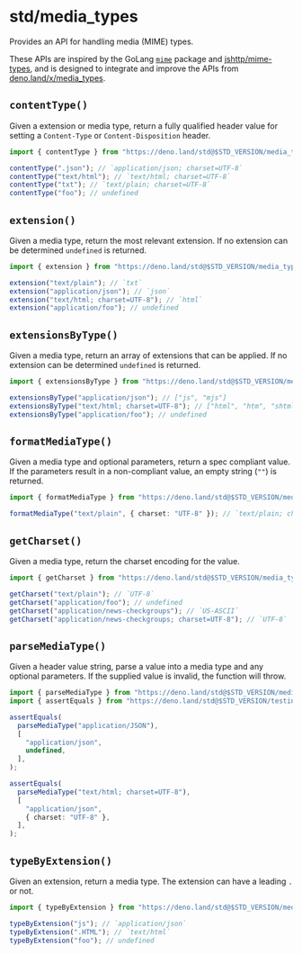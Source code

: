 # std/media_types

Provides an API for handling media (MIME) types.

These APIs are inspired by the GoLang [`mime`](https://pkg.go.dev/mime) package
and [jshttp/mime-types](https://github.com/jshttp/mime-types), and is designed
to integrate and improve the APIs from
[deno.land/x/media_types](https://deno.land/x/media_types).

## `contentType()`

Given a extension or media type, return a fully qualified header value for
setting a `Content-Type` or `Content-Disposition` header.

```ts
import { contentType } from "https://deno.land/std@$STD_VERSION/media_types/mod.ts";

contentType(".json"); // `application/json; charset=UTF-8`
contentType("text/html"); // `text/html; charset=UTF-8`
contentType("txt"); // `text/plain; charset=UTF-8`
contentType("foo"); // undefined
```

## `extension()`

Given a media type, return the most relevant extension. If no extension can be
determined `undefined` is returned.

```ts
import { extension } from "https://deno.land/std@$STD_VERSION/media_types/mod.ts";

extension("text/plain"); // `txt`
extension("application/json"); // `json`
extension("text/html; charset=UTF-8"); // `html`
extension("application/foo"); // undefined
```

## `extensionsByType()`

Given a media type, return an array of extensions that can be applied. If no
extension can be determined `undefined` is returned.

```ts
import { extensionsByType } from "https://deno.land/std@$STD_VERSION/media_types/mod.ts";

extensionsByType("application/json"); // ["js", "mjs"]
extensionsByType("text/html; charset=UTF-8"); // ["html", "htm", "shtml"]
extensionsByType("application/foo"); // undefined
```

## `formatMediaType()`

Given a media type and optional parameters, return a spec compliant value. If
the parameters result in a non-compliant value, an empty string (`""`) is
returned.

```ts
import { formatMediaType } from "https://deno.land/std@$STD_VERSION/media_types/mod.ts";

formatMediaType("text/plain", { charset: "UTF-8" }); // `text/plain; charset=UTF-8`
```

## `getCharset()`

Given a media type, return the charset encoding for the value.

```ts
import { getCharset } from "https://deno.land/std@$STD_VERSION/media_types/mod.ts";

getCharset("text/plain"); // `UTF-8`
getCharset("application/foo"); // undefined
getCharset("application/news-checkgroups"); // `US-ASCII`
getCharset("application/news-checkgroups; charset=UTF-8"); // `UTF-8`
```

## `parseMediaType()`

Given a header value string, parse a value into a media type and any optional
parameters. If the supplied value is invalid, the function will throw.

```ts
import { parseMediaType } from "https://deno.land/std@$STD_VERSION/media_types/mod.ts";
import { assertEquals } from "https://deno.land/std@$STD_VERSION/testing/asserts.ts";

assertEquals(
  parseMediaType("application/JSON"),
  [
    "application/json",
    undefined,
  ],
);

assertEquals(
  parseMediaType("text/html; charset=UTF-8"),
  [
    "application/json",
    { charset: "UTF-8" },
  ],
);
```

## `typeByExtension()`

Given an extension, return a media type. The extension can have a leading `.` or
not.

```ts
import { typeByExtension } from "https://deno.land/std@$STD_VERSION/media_types/mod.ts";

typeByExtension("js"); // `application/json`
typeByExtension(".HTML"); // `text/html`
typeByExtension("foo"); // undefined
```
